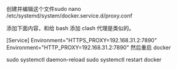 创建并编辑这个文件sudo nano /etc/systemd/system/docker.service.d/proxy.conf

添加下面内容，和给 bash 添加 clash 代理是类似的。

[Service]
Environment="HTTPS_PROXY=192.168.31.2:7890"
Environment="HTTP_PROXY=192.168.31.2:7890"
然后重启 docker

sudo systemctl daemon-reload
sudo systemctl restart docker
